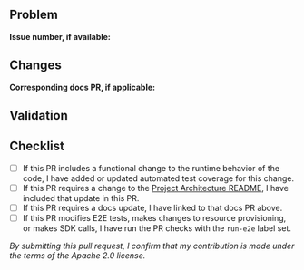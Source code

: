 <!--
Thank you for your Pull Request! Please describe the problem this PR fixes and a summary of the changes made.
Link to any relevant issues, code snippets, or other PRs.

For trivial changes, this template can be ignored in favor of a short description of the changes.
-->

## Problem

<!--
Describe the issue this PR is solving
-->

**Issue number, if available:**

## Changes

<!--
Summarize the changes introduced in this PR. This is a good place to call out critical or potentially problematic parts of the change.
-->

**Corresponding docs PR, if applicable:**

## Validation

<!--
Describe how changes in this PR have been validated. This may include added or updated unit, integration and/or E2E tests, test workflow runs, or manual verification. If manual verification is the only way changes in this PR have been validated, you will need to write some automated tests before this PR is ready to merge.

For changes to test infra, or non-functional changes, tests are not always required. Instead, you should call out _why_ you think tests are not required here.

If changes affect a GitHub workflow that is not included in the PR checks, include a link to a passing test run of the workflow.
--->

## Checklist

<!--
These items must be completed before a PR is ready to be merged.
Feel free to publish a draft PR before these items are complete.
-->

- [ ] If this PR includes a functional change to the runtime behavior of the code, I have added or updated automated test coverage for this change.
- [ ] If this PR requires a change to the [Project Architecture README](../PROJECT_ARCHITECTURE.md), I have included that update in this PR.
- [ ] If this PR requires a docs update, I have linked to that docs PR above.
- [ ] If this PR modifies E2E tests, makes changes to resource provisioning, or makes SDK calls, I have run the PR checks with the `run-e2e` label set.

_By submitting this pull request, I confirm that my contribution is made under the terms of the Apache 2.0 license._
